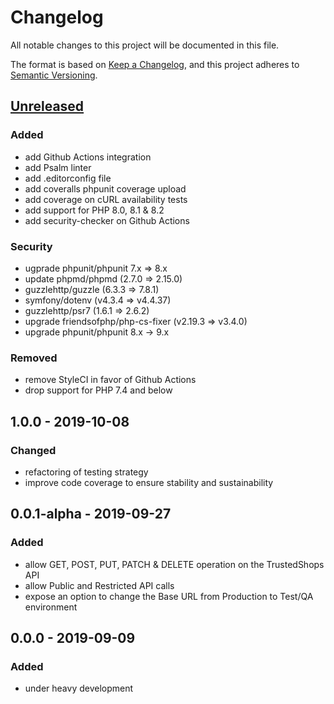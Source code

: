 # Changelog
All notable changes to this project will be documented in this file.

The format is based on [Keep a Changelog](https://keepachangelog.com/en/1.0.0/),
and this project adheres to [Semantic Versioning](https://semver.org/spec/v2.0.0.html).

## [Unreleased]
### Added
- add Github Actions integration
- add Psalm linter
- add .editorconfig file
- add coveralls phpunit coverage upload
- add coverage on cURL availability tests
- add support for PHP 8.0, 8.1 & 8.2
- add security-checker on Github Actions

### Security
- ugprade phpunit/phpunit 7.x => 8.x
- update phpmd/phpmd (2.7.0 => 2.15.0)
- guzzlehttp/guzzle (6.3.3 => 7.8.1)
- symfony/dotenv (v4.3.4 => v4.4.37)
- guzzlehttp/psr7 (1.6.1 => 2.6.2)
- upgrade friendsofphp/php-cs-fixer (v2.19.3 => v3.4.0)
- upgrade phpunit/phpunit 8.x -> 9.x

### Removed
- remove StyleCI in favor of Github Actions
- drop support for PHP 7.4 and below

## 1.0.0 - 2019-10-08
### Changed
- refactoring of testing strategy
- improve code coverage to ensure stability and sustainability

## 0.0.1-alpha - 2019-09-27
### Added
- allow GET, POST, PUT, PATCH & DELETE operation on the TrustedShops API
- allow Public and Restricted API calls
- expose an option to change the Base URL from Production to Test/QA environment

## 0.0.0 - 2019-09-09
### Added
- under heavy development

[Unreleased]: https://github.com/antistatique/trustedshops-php-sdk/compare/1.0.0...HEAD
